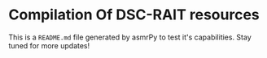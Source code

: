 



# Compilation Of DSC-RAIT resources


This is a ``README.md`` file generated by asmrPy to test it's capabilities. Stay tuned for more updates!


